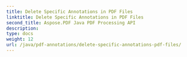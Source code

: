 ```yaml
---
title: Delete Specific Annotations in PDF Files
linktitle: Delete Specific Annotations in PDF Files
second_title: Aspose.PDF Java PDF Processing API
description: 
type: docs
weight: 12
url: /java/pdf-annotations/delete-specific-annotations-pdf-files/
---
```

